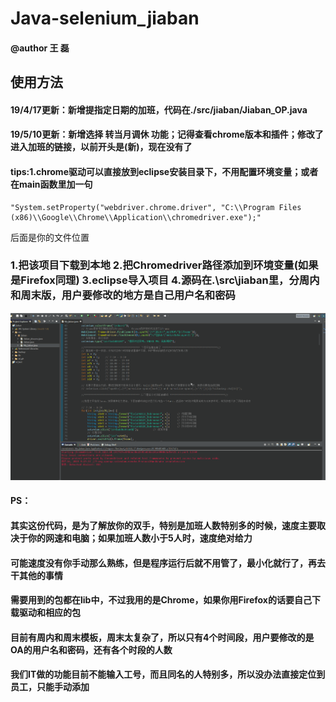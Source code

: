 # Java-selenium_jiaban
#### @author 王 磊
## 使用方法
#### 19/4/17更新：新增提指定日期的加班，代码在./src/jiaban/Jiaban_OP.java
#### 19/5/10更新：新增选择 转当月调休 功能；记得查看chrome版本和插件；修改了进入加班的链接，以前开头是(新)，现在没有了
#### tips:1.chrome驱动可以直接放到eclipse安装目录下，不用配置环境变量；或者在main函数里加一句
```
"System.setProperty("webdriver.chrome.driver", "C:\\Program Files (x86)\\Google\\Chrome\\Application\\chromedriver.exe");" 
```
后面是你的文件位置
### 1.把该项目下载到本地   2.把Chromedriver路径添加到环境变量(如果是Firefox同理)  3.eclipse导入项目   4.源码在.\src\jiaban里，分周内和周末版，用户要修改的地方是自己用户名和密码
![image](https://github.com/397179459/Java-selenium_jiaban/blob/master/gif/jiaban.gif)
#### PS：
#### 其实这份代码，是为了解放你的双手，特别是加班人数特别多的时候，速度主要取决于你的网速和电脑；如果加班人数小于5人时，速度绝对给力
#### 可能速度没有你手动那么熟练，但是程序运行后就不用管了，最小化就行了，再去干其他的事情
#### 需要用到的包都在lib中，不过我用的是Chrome，如果你用Firefox的话要自己下载驱动和相应的包
#### 目前有周内和周末模板，周末太复杂了，所以只有4个时间段，用户要修改的是OA的用户名和密码，还有各个时段的人数
#### 我们IT做的功能目前不能输入工号，而且同名的人特别多，所以没办法直接定位到员工，只能手动添加
